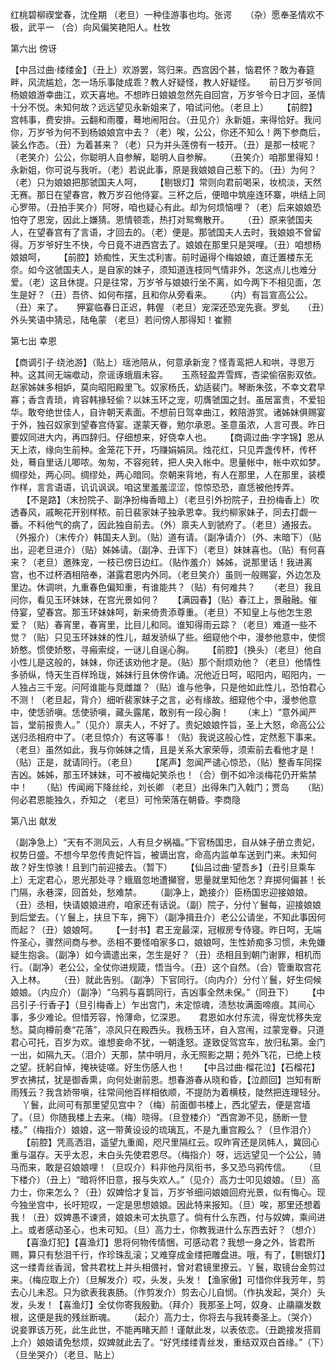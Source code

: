 <!-- { "loadSidebar": true } -->
 红桃碧柳禊堂春，沈佺期 （老旦）一种佳游事也均。张谔
　
 （杂）愿奉圣情欢不极，武平一 （合）向风偏笑艳阳人。杜牧

第六出 傍讶

【中吕过曲·缕缕金】（丑上）欢游罢，驾归来。西宫因个甚，恼君怀？敢为春筵畔，风流尴尬，怎一场乐事陡成乖？教人好疑怪，教人好疑怪。
　
 前日万岁爷同杨娘娘游幸曲江，欢天喜地。不想昨日娘娘忽然先自回宫，万岁爷今日才回，圣情十分不悦。未知何故？远远望见永新姐来了，咱试问他。（老旦上）
　
 【前腔】宫帏事，费安排。云翻和雨覆，蓦地闹阳台。（丑见介）永新姐，来得恰好。我问你，万岁爷为何不到杨娘娘宫中去？（老）唉，公公，你还不知么！两下参商后，装幺作态。（丑）为着甚来？（老）只为并头莲傍有一枝开。（丑）是那一枝呢？（老笑介）公公，你聪明人自参解，聪明人自参解。
　
 （丑笑介）咱那里得知！永新姐，你可说与我听。（老）若说此事，原是我娘娘自己惹下的。（丑）为何？（老）只为娘娘把那虢国夫人呵，
　
 【剔银灯】常则向君前喝采，妆梳淡，天然无赛。那日在望春宫，教万岁召他侍宴。三杯之后，便暗中筑座连环寨，哄结上同心罗带。（丑拍手笑介）阿呀，咱也疑心有此。却为何烦恼哩？（老）后来娘娘恐怕夺了恩宠，因此上嫌猜。恩情顿乖，热打对鸳鸯散开。
　
 （丑）原来虢国夫人，在望春宫有了言语，才回去的。（老）便是。那虢国夫人去时，我娘娘不曾留得。万岁爷好生不快，今日竟不进西宫去了。娘娘在那里只是哭哩。（丑）咱想杨娘娘呵，
　
 【前腔】娇痴性，天生忒利害。前时逼得个梅娘娘，直迁置楼东无奈。如今这虢国夫人，是自家的妹子，须知道连枝同气情非外，怎这点儿也难分爱。（老）这且休提。只是往常，万岁爷与娘娘行坐不离，如今两下不相见面，怎生是好？（丑）吾侪、如何布摆，且和你从旁看来。
　
 （内）有旨宣高公公。（丑）来了。
　
 狎宴临春日正迟，韩偓 （老旦）宠深还恐宠先衰。罗虬
　
 （丑）外头笑语中猜忌，陆龟蒙 （老旦）若问傍人那得知！崔颢

第七出 幸恩

【商调引子·绕池游】（贴上）瑶池陪从，何意承新宠？怪青鸾把人和哄，寻思万种。这其间无端噷动，奈谣诼蛾眉未容。
　
 玉燕轻盈弄雪辉，杏梁偷宿影双依。赵家姊妹多相妒，莫向昭阳殿里飞。奴家杨氏，幼适裴门。琴断朱弦，不幸文君早寡；香含青琐，肯容韩掾轻偷？以妹玉环之宠，叨膺虢国之封。虽居富贵，不爱铅华。敢夸绝世佳人，自许朝天素面。不想前日驾幸曲江，敕陪游赏。诸姊妹俱赐宴于外，独召奴家到望春宫侍宴。遂蒙天眷，勉尔承恩。圣意虽浓，人言可畏。昨日要奴同进大内，再四辞归。仔细想来，好侥幸人也。
　
 【商调过曲·字字锦】恩从天上浓，缘向生前种。金笼花下开，巧赚娟娟凤。烛花红，只见弄盏传杯，传杯处，蓦自里话儿唧哝。匆匆，不容宛转，把人央入帐中。思量帐中，帐中欢如梦。绸缪处，两心同。绸缪处，两心暗同。奈朝来背地，有人在那里，人在那里，装模作样，言言语语，讥讥讽讽。咱这里羞羞涩涩，惊惊恐恐，直恁被他抟弄。
　
 【不是路】（末扮院子、副净扮梅香暗上）（老旦引外扮院子，丑扮梅香上）吹透春风，戚畹花开别样秾。前日裴家妹子独承恩幸。我约柳家妹子，同去打觑一番。不料他气的病了，因此独自前去。（外）禀夫人到虢府了。（老旦）通报去。（外报介）（末传介）韩国夫人到。（贴）道有请。（副净请介）（外、末暗下）（贴出，迎老旦进介）（贴）姊姊请。（副净、丑诨下）（老旦）妹妹喜也。（贴）有何喜来？（老旦）邀殊宠，一枝已傍日边红。（贴作羞介）姊姊，说那里话！我进离宫，也不过杯酒相陪奉，湛露君恩内外同。（老旦笑介）虽则一般赐宴，外边怎及里边。休调哄，九重春色偏知重，有谁能共？（贴）有何难共？
　
 （老旦）我且问你，看见玉环妹妹，在宫光景如何？
　
 【满园春】（贴）春江上，景融融。催侍宴，望春宫。那玉环妹妹呵，新来倚贵添尊重。（老旦）不知皇上与他怎生恩爱？（贴）春宵里，春宵里，比目儿和同。谁知得雨云踪？（老旦）难道一些不觉？（贴）只见玉环妹妹的性儿，越发骄纵了些。细窥他个中，漫参他意中，使惯娇憨。惯使娇憨，寻瘢索绽，一谜儿自逞心胸。
　
 【前腔】（换头）（老旦）他自小性儿是这般的，妹妹，你还该劝他才是。（贴）那个耐烦劝他？（老旦）他情性多骄纵，恃天生百样玲珑，姊妹行且休傍作诵。况他近日呵，昭阳内，昭阳内，一人独占三千宠。问阿谁能与竞雌雄？（贴）谁与他争，只是他如此性儿，恐怕君心不测！（老旦起，背介）细听裴家妹子之言，必有缘故。细窥他个中，漫参他意中，使恁骄嗔。恁使骄嗔，藏头露尾，敢别有一段心胸！
　
 （末上）“意外闻严旨，堂前报贵人。”（见介）禀夫人，不好了。贵妃娘娘忤旨，圣上大怒，命高公公送归丞相府中了。（老旦惊介）有这等事！（贴）我说这般心性，定然惹下事来。（老旦）虽然如此，我与你姊妹之情，且是关系大家荣辱，须索前去看他才是！（贴）正是，就请同行。（老旦）
　
 【尾声】忽闻严谴心惊恐，（贴）整香车同探吉凶。姊姊，那玉环妹妹，可不被梅妃笑杀也！（合）倒不如冷淡梅花仍开紫禁中！
　
 （贴）传闻阙下降丝纶，刘长卿 （老旦）出得朱门入戟门；贾岛
　
 （贴）何必君恩能独久，乔知之 （老旦）可怜荣落在朝昏。李商隐

第八出 献发

（副净急上）“天有不测风云，人有旦夕祸福。”下官杨国忠，自从妹子册立贵妃，权势日盛。不想今早忽传贵妃忤旨，被谪出宫，命高内监单车送到门来。未知何故？好生惊骇！且到门前迎接去。（暂下）
　
 【仙吕过曲·望吾乡】（丑引旦乘车上）无定君心，恩光那处寻？蛾眉忽地遭攧窨，思量就里知他怎？弃掷何偏甚！长门隔，永巷深，回首处，愁难禁。
　
 （副净上，跪接介）臣杨国忠迎接娘娘。（丑）丞相，快请娘娘进府，咱家还有话说。（副）院子，分付丫鬟每，迎接娘娘到后堂去。（丫鬟上，扶旦下车，拥下）（副净揖丑介）老公公请坐，不知此事因何而起？（丑）娘娘呵。
　
 【一封书】君王宠最深，冠椒房专侍寝。昨日呵，无端忤圣心，骤然间商与参。丞相不要怪咱家多口，娘娘呵，生性娇痴多习惯，未免嫌疑生抱衾。（副净）如今谪遣出来，怎生是好？（丑）丞相且到朝门谢罪，相机而行。（副净）老公公，全仗你进规箴，悟当今。（丑）这个自然。（合）管重取宫花入上林。
　
 （丑）就此告别。（副净）下官同行。（向内介）分付丫鬟，好生伺候娘娘。（内应介）（副净）“乌鸦与喜鹊同行，吉凶事全然未保。”（同丑下）
　
 【中吕引子·行香子】（旦引梅香上）乍出宫门，未定惊魂，渍愁妆满面啼痕。其间心事，多少难论。但惜芳容，怜薄命，忆深恩。
　
 君恩如水付东流，得宠忧移失宠愁。莫向樽前奏“花落”，凉风只在殿西头。我杨玉环，自入宫闱，过蒙宠眷。只道君心可托，百岁为欢。谁想妾命不犹，一朝逢怒。遂致促驾宫车，放归私第。金门一出，如隔九天。（泪介）天那，禁中明月，永无照影之期；苑外飞花，已绝上枝之望。抚躬自悼，掩袂徒嗟。好生伤感人也！
　
 【中吕过曲·榴花泣】【石榴花】罗衣拂拭，犹是御香熏，向何处谢前恩。想春游春从晓和昏，【泣颜回】岂知有断雨残云？我含娇带嗔，往常间他百样相依顺，不提防为着横枝，陡然把连理轻分。
　
 丫鬟，此间可有那里望见宫中？（梅）前面御书楼上，西北望去，便是宫墙了。（旦）你随我楼上去来。（梅）晓得。（旦登楼介）“西宫渺不见，肠断一登楼。”（梅指介）娘娘，这一带黄设设的琉璃瓦，不是九重宫殿么？（旦作泪介）
　
 【前腔】凭高洒泪，遥望九重阍，咫尺里隔红云。叹昨宵还是凤帏人，冀回心重与温存。天乎太忍，未白头先使君恩尽。（梅指介）呀，远远望见一个公公，骑马而来，敢是召娘娘哩！（旦叹介）料非他丹凤衔书，多又恐乌鸦传信。
　
 （旦下楼介）（丑上）“暗将怀旧意，报与失欢人。”（见介）高力士叩见娘娘。（旦）高力士，你来怎么？（丑）奴婢恰才复旨，万岁爷细问娘娘回府光景，似有悔心。现今独坐宫中，长吁短叹，一定是思想娘娘。因此特来报知。（旦）唉，那里还想着我！（丑）奴婢愚不谏贤，娘娘未可太执意了。倘有什么东西，付与奴婢，乘间进上。或者感动圣心，也未可知。（旦）高力士，你教我进什么东西去好？（想介）
　
 【喜渔灯犯】【喜渔灯】思将何物传情悃，可感动君？我想一身之外，皆君所赐，算只有愁泪千行，作珍珠乱滚；又难穿成金缕把雕盘进。哦，有了，【剔银灯】这一缕青丝香润，曾共君枕上并头相偎衬，曾对君镜里撩云。丫鬟，取镜台金剪过来。（梅应取上介）（旦解发介）哎，头发，头发！【渔家傲】可惜你伴我芳年，剪去心儿未忍。只为欲表我衷肠。（作剪发介）剪去心儿自悯。（作执发起，哭介）头发，头发！【喜渔灯】全仗你寄我殷勤。（拜介）我那圣上呵，奴身、止鬺鬺发数根，这便是我的残丝断魂。
　
 （起介）高力士，你将去与我转奏圣上。（哭介）说妾罪该万死，此生此世，不能再睹天颜！谨献此发，以表依恋。（丑跪接发搭肩上介）娘娘请免愁烦，奴婢就此去了。“好凭缕缕青丝发，重结双双白首缘。”（下）（旦坐哭介）（老旦、贴上）
　
